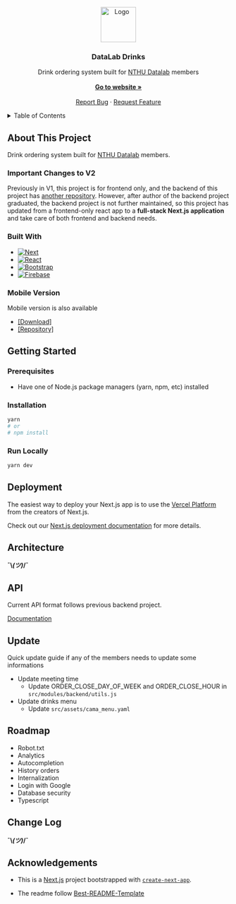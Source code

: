 <!-- PROJECT LOGO -->
<br />
<div align="center">
  <a href="https://github.com/othneildrew/Best-README-Template">
    <img src="https://datalab-drinks.vercel.app/images/drink.png" alt="Logo" width="80" height="80">
  </a>

  <h3 align="center">DataLab Drinks</h3>

  <p align="center">
    Drink ordering system built for <a href="http://www.cs.nthu.edu.tw/~shwu/">NTHU Datalab</a> members 
    <br />
    <br />
    <a href="https://datalab-drinks.vercel.app/" target="_blank"><strong>Go to website »</strong></a>
    <br />
    <br />
    <a href="https://github.com/Luke516/datalab-drinks-frontend/issues">Report Bug</a>
    ·
    <a href="https://github.com/Luke516/datalab-drinks-frontend/issues">Request Feature</a>
  </p>
</div>

<!-- TABLE OF CONTENTS -->
<details>
  <summary>Table of Contents</summary>
  <ol>
    <li>
      <a href="#about-this-project">About This Project</a>
      <ul>
        <li><a href="#important-changes-to-v2">Important Changes to V2</a></li>
        <li><a href="#built-with">Built With</a></li>
        <li><a href="#mobile">Mobile Version</a></li>
      </ul>
    </li>
    <li>
      <a href="#getting-started">Getting Started</a>
      <ul>
        <li><a href="#prerequisites">Prerequisites</a></li>
        <li><a href="#installation">Installation</a></li>
        <li><a href="#run-locally">Run Locally</a></li>
      </ul>
    </li>
    <li><a href="#deployment">Deployment</a></li>
    <li><a href="#architecture">Architecture</a>
        <!-- <ul>
        <li><a href="#frontend">Frontend</a></li>
        <li><a href="#backend">Backend</a></li>
      </ul> -->
    </li>
    <li><a href="#api">API</a></li>
    <li><a href="#update">Update (DataLab members)</a></li>
    <li><a href="#roadmap">Roadmap</a></li>
    <li><a href="#change-log">Change Log</a></li>
    <!-- <li><a href="#contributing">Contributing</a></li>
    <li><a href="#license">License</a></li>
    <li><a href="#contact">Contact</a></li> -->
    <li><a href="#acknowledgments">Acknowledgments</a></li>
  </ol>
</details>

## About This Project

Drink ordering system built for [NTHU Datalab](http://www.cs.nthu.edu.tw/~shwu/) members.

### Important Changes to V2

Previously in V1, this project is for frontend only, and the backend of this project has [another repository](https://github.com/pin-yu/datalab-drinks-backend). However, after author of the backend project graduated, the backend project is not further maintained, so this project has updated from a frontend-only react app to a **full-stack Next.js application** and take care of both frontend and backend needs.

### Built With
* [![Next][Next.js]][Next-url]
* [![React][React.js]][React-url]
* [![Bootstrap][Bootstrap.com]][Bootstrap-url]
* [![Firebase][Firebase.com]][Firebase-url]

### Mobile Version

Mobile version is also available

* [[Download]](https://appho.st/d/aGWkrqX8)  
* [[Repository]](https://github.com/Daviswww/DataBear)

## Getting Started

### Prerequisites

* Have one of Node.js package managers (yarn, npm, etc) installed

### Installation

```bash
yarn
# or
# npm install
```

### Run Locally
```bash
yarn dev
```

## Deployment

The easiest way to deploy your Next.js app is to use the [Vercel Platform](https://vercel.com/new?utm_medium=default-template&filter=next.js&utm_source=create-next-app&utm_campaign=create-next-app-readme) from the creators of Next.js.

Check out our [Next.js deployment documentation](https://nextjs.org/docs/deployment) for more details.

## Architecture

**¯\\_(ツ)_/¯**

## API

Current API format follows previous backend project.

[Documentation](https://github.com/pin-yu/datalab-drinks-backend#api-information)

## Update

Quick update guide if any of the members needs to update some informations

* Update meeting time
  * Update ORDER_CLOSE_DAY_OF_WEEK and ORDER_CLOSE_HOUR in `src/modules/backend/utils.js`
* Update drinks menu
  * Update `src/assets/cama_menu.yaml`

## Roadmap

* Robot.txt
* Analytics
* Autocompletion
* History orders
* Internalization
* Login with Google
* Database security
* Typescript

## Change Log

**¯\\_(ツ)_/¯**

## Acknowledgements

* This is a [Next.js](https://nextjs.org/) project bootstrapped with [`create-next-app`](https://github.com/vercel/next.js/tree/canary/packages/create-next-app).

* The readme follow [Best-README-Template](https://github.com/othneildrew/Best-README-Template)

<!-- MARKDOWN LINKS & IMAGES -->
<!-- https://www.markdownguide.org/basic-syntax/#reference-style-links -->
[contributors-shield]: https://img.shields.io/github/contributors/github_username/repo_name.svg?style=for-the-badge
[contributors-url]: https://github.com/github_username/repo_name/graphs/contributors
[forks-shield]: https://img.shields.io/github/forks/github_username/repo_name.svg?style=for-the-badge
[forks-url]: https://github.com/github_username/repo_name/network/members
[stars-shield]: https://img.shields.io/github/stars/github_username/repo_name.svg?style=for-the-badge
[stars-url]: https://github.com/github_username/repo_name/stargazers
[issues-shield]: https://img.shields.io/github/issues/github_username/repo_name.svg?style=for-the-badge
[issues-url]: https://github.com/github_username/repo_name/issues
[license-shield]: https://img.shields.io/github/license/github_username/repo_name.svg?style=for-the-badge
[license-url]: https://github.com/github_username/repo_name/blob/master/LICENSE.txt
[linkedin-shield]: https://img.shields.io/badge/-LinkedIn-black.svg?style=for-the-badge&logo=linkedin&colorB=555
[linkedin-url]: https://linkedin.com/in/linkedin_username
[product-screenshot]: images/screenshot.png

[Next.js]: https://img.shields.io/badge/next.js-000000?style=for-the-badge&logo=nextdotjs&logoColor=white
[Next-url]: https://nextjs.org/
[React.js]: https://img.shields.io/badge/React-20232A?style=for-the-badge&logo=react&logoColor=61DAFB
[React-url]: https://reactjs.org/
[Bootstrap.com]: https://img.shields.io/badge/Bootstrap-563D7C?style=for-the-badge&logo=bootstrap&logoColor=white
[Bootstrap-url]: https://getbootstrap.com
[Firebase.com]: https://img.shields.io/badge/Firebase-2C384A?style=for-the-badge&logo=firebase&logoColor=ffca28
[Firebase-url]: https://firebase.google.com